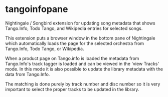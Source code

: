 tangoinfopane
=============

Nightingale / Songbird  extension for updating song metadata that shows Tango.Info, Todo Tango, and Wikipedia entries for selected songs.

This extension puts a browser window in the bottom pane of Nightingale which automatically loads the page for the selected orchestra from Tango.Info, Todo Tango, or Wikipedia.

When a product page on Tango.info is loaded the metadata from Tango.Info's track tagger is loaded and can be viewed in the 'view Tracks' mode. In this mode it is also possible to update the library metadata with the data from Tango.Info.

The matching is done purely by track number and disc number so it is very important to select the proper tracks to be updated in the library.
